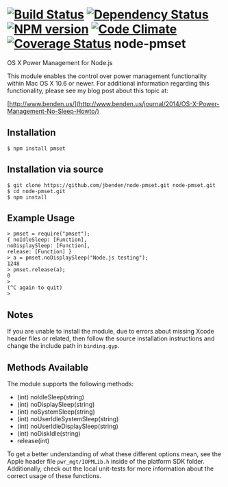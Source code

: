 [![Build Status](https://travis-ci.org/jbenden/node-pmset.svg?style=flat&branch=master)](https://travis-ci.org/jbenden/node-pmset)
[![Dependency Status](https://gemnasium.com/jbenden/node-pmset.png)](https://gemnasium.com/jbenden/node-pmset)
[![NPM version](https://badge.fury.io/js/pmset.png)](http://badge.fury.io/js/pmset)
[![Code Climate](https://codeclimate.com/github/jbenden/node-pmset/badges/gpa.svg)](https://codeclimate.com/github/jbenden/node-pmset)
[![Coverage Status](https://coveralls.io/repos/jbenden/node-pmset/badge.png)](https://coveralls.io/r/jbenden/node-pmset)
node-pmset
==========

OS X Power Management for Node.js

This module enables the control over power management functionality
within Mac OS X 10.6 or newer. For additional information regarding
this functionality, please see my blog post about this topic at:

[http://www.benden.us/](http://www.benden.us/journal/2014/OS-X-Power-Management-No-Sleep-Howto/)

Installation
------------

    $ npm install pmset

Installation via source
-----------------------

    $ git clone https://github.com/jbenden/node-pmset.git node-pmset.git
    $ cd node-pmset.git
    $ npm install

Example Usage
-------------

    > pmset = require("pmset");
    { noIdleSleep: [Function],
    noDisplaySleep: [Function],
    release: [Function] }
    > a = pmset.noDisplaySleep("Node.js testing");
    1248
    > pmset.release(a);
    0
    >
    (^C again to quit)
    >

Notes
-----

If you are unable to install the module, due to errors about missing
Xcode header files or related, then follow the source installation
instructions and change the include path in `binding.gyp`.

Methods Available
-----------------

The module supports the following methods:

* (int) noIdleSleep(string)
* (int) noDisplaySleep(string)
* (int) noSystemSleep(string)
* (int) noUserIdleSystemSleep(string)
* (int) noUserIdleDisplaySleep(string)
* (int) noDiskIdle(string)
* release(int)

To get a better understanding of what these different options mean, see
the Apple header file `pwr_mgt/IOPMLib.h` inside of the platform SDK
folder. Additionally, check out the local unit-tests for more information
about the correct usage of these functions.
 
